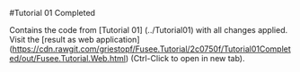 #Tutorial 01 Completed

Contains the code from [Tutorial 01] (../Tutorial01) with all changes applied. Visit the [result as web application]
(https://cdn.rawgit.com/griestopf/Fusee.Tutorial/2c0750f/Tutorial01Completed/out/Fusee.Tutorial.Web.html) (Ctrl-Click to open in new tab).
